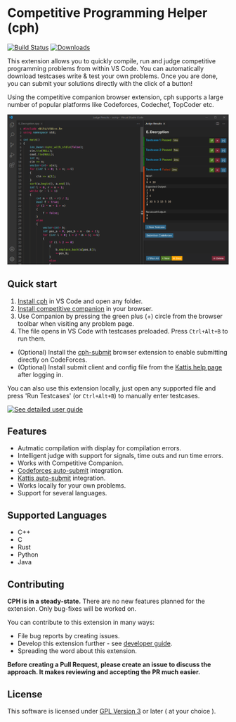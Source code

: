 # Competitive Programming Helper (cph)

[![Build Status](https://img.shields.io/endpoint.svg?url=https%3A%2F%2Factions-badge.atrox.dev%2Fagrawal-d%2Fcph%2Fbadge%3Fref%3Dmain&style=flat)](https://actions-badge.atrox.dev/agrawal-d/cph/goto?ref=main)
[![Downloads](https://img.shields.io/visual-studio-marketplace/d/DivyanshuAgrawal.competitive-programming-helper)](https://marketplace.visualstudio.com/items?itemName=DivyanshuAgrawal.competitive-programming-helper)

This extension allows you to quickly compile, run and judge competitive
programming problems from within VS Code. You can automatically download
testcases write & test your own problems. Once you are done, you can submit your
solutions directly with the click of a button!

Using the competitive companion browser extension, cph supports a large number
of popular platforms like Codeforces, Codechef, TopCoder etc.

![Screenshot](https://github.com/agrawal-d/competitive-programming-helper/raw/HEAD/screenshots/screenshot-main.png)

## Quick start

1. [Install cph](https://marketplace.visualstudio.com/items?itemName=DivyanshuAgrawal.competitive-programming-helper)
   in VS Code and open any folder.
1. [Install competitive companion](https://github.com/jmerle/competitive-companion#readme)
   in your browser.
1. Use Companion by pressing the green plus (+) circle from the browser toolbar
   when visiting any problem page.
1. The file opens in VS Code with testcases preloaded. Press `Ctrl+Alt+B` to run
   them.

-   (Optional) Install the [cph-submit](https://github.com/agrawal-d/cph-submit)
    browser extension to enable submitting directly on CodeForces.
-   (Optional) Install submit client and config file from the
    [Kattis help page](https://open.kattis.com/help/submit) after logging in.

You can also use this extension locally, just open any supported file and press
'Run Testcases' (or `Ctrl+Alt+B`) to manually enter testcases.

[![See detailed user guide](https://img.shields.io/badge/-Read%20detailed%20usage%20guide-blue?style=for-the-badge)](https://github.com/agrawal-d/competitive-programming-helper/blob/HEAD/docs/user-guide.md)

## Features

-   Autmatic compilation with display for compilation errors.
-   Intelligent judge with support for signals, time outs and run time errors.
-   Works with Competitive Companion.
-   [Codeforces auto-submit](https://github.com/agrawal-d/cph-submit)
    integration.
-   [Kattis auto-submit](https://github.com/agrawal-d/competitive-programming-helper/blob/HEAD/docs/user-guide.md) integration.
-   Works locally for your own problems.
-   Support for several languages.

## Supported Languages

-   C++
-   C
-   Rust
-   Python
-   Java

## Contributing

**CPH is in a steady-state.** There are no new features planned for the extension. Only bug-fixes will be worked on.

You can contribute to this extension in many ways:

-   File bug reports by creating issues.
-   Develop this extension further - see [developer guide](https://github.com/agrawal-d/competitive-programming-helper/blob/HEAD/docs/dev-guide.md).
-   Spreading the word about this extension.

**Before creating a Pull Request, please create an issue to discuss the approach. It makes reviewing and accepting the PR much easier.**

## License

This software is licensed under [GPL Version 3](https://github.com/agrawal-d/competitive-programming-helper/blob/HEAD/LICENSE) or later ( at your
choice ).
